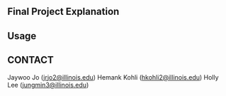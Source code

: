 
<!-- FINAL PROJECT EXPLANATION -->
## Final Project Explanation


<!-- USAGE -->
## Usage


<!-- CONTACT -->
## CONTACT
Jaywoo Jo (jrjo2@illinois.edu)
Hemank Kohli (hkohli2@illinois.edu)
Holly Lee (jungmin3@illinois.edu)


